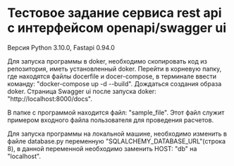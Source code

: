 # Тестовое задание сервиса rest api с интерфейсом openapi/swagger ui
Версия Python 3.10.0, Fastapi 0.94.0

Для запуска программы в doker, необходимо скопировать код из репозитория, иметь установленный doker. Перейти в корневую папку, где находятся файлы docerfile и docer-compose, в терминале ввести команду: "docker-compose up -d --build".
Дождаться создания образа doker. 
Страница Swagger ui после запуска doker: "http://localhost:8000/docs".

В папке с программой находится файл: "sample_file". Этот файл служит примером входного файла пользователя для проведения расчетов.

Для запуска программы на локальной машине, необходимо изменить в файле database.py переменную "SQLALCHEMY_DATABASE_URL"(строка 8), в данной переменной необходимо заменить HOST: "db" на "localhost".
